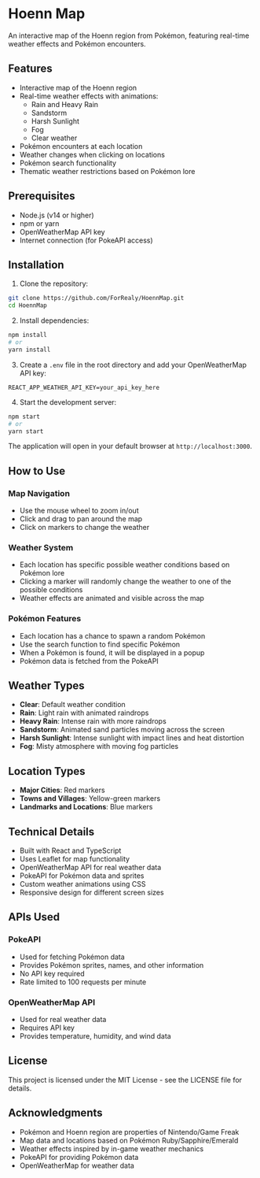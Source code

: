 # Hoenn Map

An interactive map of the Hoenn region from Pokémon, featuring real-time weather effects and Pokémon encounters.

## Features

- Interactive map of the Hoenn region
- Real-time weather effects with animations:
  - Rain and Heavy Rain
  - Sandstorm
  - Harsh Sunlight
  - Fog
  - Clear weather
- Pokémon encounters at each location
- Weather changes when clicking on locations
- Pokémon search functionality
- Thematic weather restrictions based on Pokémon lore

## Prerequisites

- Node.js (v14 or higher)
- npm or yarn
- OpenWeatherMap API key
- Internet connection (for PokeAPI access)

## Installation

1. Clone the repository:
```bash
git clone https://github.com/ForRealy/HoennMap.git
cd HoennMap
```

2. Install dependencies:
```bash
npm install
# or
yarn install
```

3. Create a `.env` file in the root directory and add your OpenWeatherMap API key:
```
REACT_APP_WEATHER_API_KEY=your_api_key_here
```

4. Start the development server:
```bash
npm start
# or
yarn start
```

The application will open in your default browser at `http://localhost:3000`.

## How to Use

### Map Navigation
- Use the mouse wheel to zoom in/out
- Click and drag to pan around the map
- Click on markers to change the weather

### Weather System
- Each location has specific possible weather conditions based on Pokémon lore
- Clicking a marker will randomly change the weather to one of the possible conditions
- Weather effects are animated and visible across the map

### Pokémon Features
- Each location has a chance to spawn a random Pokémon
- Use the search function to find specific Pokémon
- When a Pokémon is found, it will be displayed in a popup
- Pokémon data is fetched from the PokeAPI

## Weather Types

- **Clear**: Default weather condition
- **Rain**: Light rain with animated raindrops
- **Heavy Rain**: Intense rain with more raindrops
- **Sandstorm**: Animated sand particles moving across the screen
- **Harsh Sunlight**: Intense sunlight with impact lines and heat distortion
- **Fog**: Misty atmosphere with moving fog particles

## Location Types

- **Major Cities**: Red markers
- **Towns and Villages**: Yellow-green markers
- **Landmarks and Locations**: Blue markers

## Technical Details

- Built with React and TypeScript
- Uses Leaflet for map functionality
- OpenWeatherMap API for real weather data
- PokeAPI for Pokémon data and sprites
- Custom weather animations using CSS
- Responsive design for different screen sizes

## APIs Used

### PokeAPI
- Used for fetching Pokémon data
- Provides Pokémon sprites, names, and other information
- No API key required
- Rate limited to 100 requests per minute

### OpenWeatherMap API
- Used for real weather data
- Requires API key
- Provides temperature, humidity, and wind data

## License

This project is licensed under the MIT License - see the LICENSE file for details.

## Acknowledgments

- Pokémon and Hoenn region are properties of Nintendo/Game Freak
- Map data and locations based on Pokémon Ruby/Sapphire/Emerald
- Weather effects inspired by in-game weather mechanics
- PokeAPI for providing Pokémon data
- OpenWeatherMap for weather data

